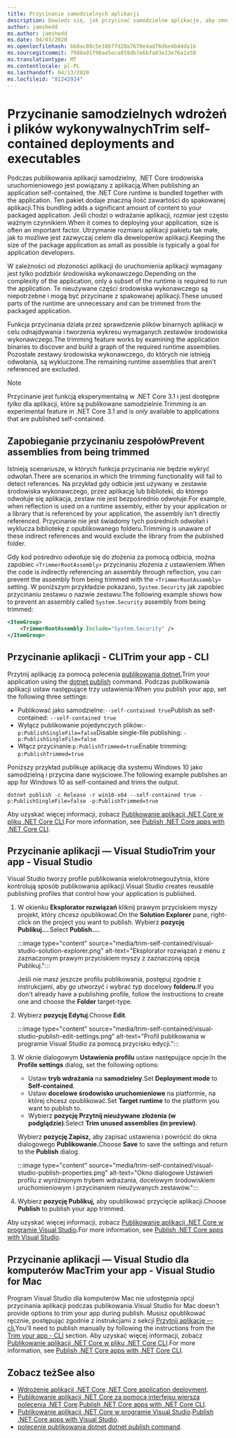 ```yaml
---
title: Przycinanie samodzielnych aplikacji
description: Dowiedz się, jak przycinać samodzielne aplikacje, aby zmniejszyć ich rozmiar. .NET Core pakiety środowiska wykonawczego z aplikacją, która jest publikowana samodzielnie i zazwyczaj zawiera więcej środowiska wykonawczego, a następnie jest konieczne.
author: jamshedd
ms.author: jamshedd
ms.date: 04/03/2020
ms.openlocfilehash: bb8ac88c5e16b7fd20a7670e4ad76dbe4b44da1b
ms.sourcegitcommit: 7980a91f90ae5eca859db7e6bfa03e23e76a1a50
ms.translationtype: MT
ms.contentlocale: pl-PL
ms.lasthandoff: 04/13/2020
ms.locfileid: "81242924"
---
```

# <a name="trim-self-contained-deployments-and-executables"></a><span data-ttu-id="0a5f5-104">Przycinanie samodzielnych wdrożeń i plików wykonywalnych</span><span class="sxs-lookup"><span data-stu-id="0a5f5-104">Trim self-contained deployments and executables</span></span>

<span data-ttu-id="0a5f5-105">Podczas publikowania aplikacji samodzielny, .NET Core środowiska uruchomieniowego jest powiązany z aplikacją.</span><span class="sxs-lookup"><span data-stu-id="0a5f5-105">When publishing an application self-contained, the .NET Core runtime is bundled together with the application.</span></span> <span data-ttu-id="0a5f5-106">Ten pakiet dodaje znaczną ilość zawartości do spakowanej aplikacji.</span><span class="sxs-lookup"><span data-stu-id="0a5f5-106">This bundling adds a significant amount of content to your packaged application.</span></span> <span data-ttu-id="0a5f5-107">Jeśli chodzi o wdrażanie aplikacji, rozmiar jest często ważnym czynnikiem.</span><span class="sxs-lookup"><span data-stu-id="0a5f5-107">When it comes to deploying your application, size is often an important factor.</span></span> <span data-ttu-id="0a5f5-108">Utrzymanie rozmiaru aplikacji pakietu tak małe, jak to możliwe jest zazwyczaj celem dla deweloperów aplikacji.</span><span class="sxs-lookup"><span data-stu-id="0a5f5-108">Keeping the size of the package application as small as possible is typically a goal for application developers.</span></span>

<span data-ttu-id="0a5f5-109">W zależności od złożoności aplikacji do uruchomienia aplikacji wymagany jest tylko podzbiór środowiska wykonawczego.</span><span class="sxs-lookup"><span data-stu-id="0a5f5-109">Depending on the complexity of the application, only a subset of the runtime is required to run the application.</span></span> <span data-ttu-id="0a5f5-110">Te nieużywane części środowiska wykonawczego są niepotrzebne i mogą być przycinane z spakowanej aplikacji.</span><span class="sxs-lookup"><span data-stu-id="0a5f5-110">These unused parts of the runtime are unnecessary and can be trimmed from the packaged application.</span></span>

<span data-ttu-id="0a5f5-111">Funkcja przycinania działa przez sprawdzenie plików binarnych aplikacji w celu odnajdywania i tworzenia wykresu wymaganych zestawów środowiska wykonawczego.</span><span class="sxs-lookup"><span data-stu-id="0a5f5-111">The trimming feature works by examining the application binaries to discover and build a graph of the required runtime assemblies.</span></span> <span data-ttu-id="0a5f5-112">Pozostałe zestawy środowiska wykonawczego, do których nie istnieją odwołania, są wykluczone.</span><span class="sxs-lookup"><span data-stu-id="0a5f5-112">The remaining runtime assemblies that aren't referenced are excluded.</span></span>

> [!NOTE]
> <span data-ttu-id="0a5f5-113">Przycinanie jest funkcją eksperymentalną w .NET Core 3.1 i jest dostępne _tylko_ dla aplikacji, które są publikowane samodzielnie.</span><span class="sxs-lookup"><span data-stu-id="0a5f5-113">Trimming is an experimental feature in .NET Core 3.1 and is _only_ available to applications that are published self-contained.</span></span>

## <a name="prevent-assemblies-from-being-trimmed"></a><span data-ttu-id="0a5f5-114">Zapobieganie przycinaniu zespołów</span><span class="sxs-lookup"><span data-stu-id="0a5f5-114">Prevent assemblies from being trimmed</span></span>

<span data-ttu-id="0a5f5-115">Istnieją scenariusze, w których funkcja przycinania nie będzie wykryć odwołań.</span><span class="sxs-lookup"><span data-stu-id="0a5f5-115">There are scenarios in which the trimming functionality will fail to detect references.</span></span> <span data-ttu-id="0a5f5-116">Na przykład gdy odbicie jest używany w zestawie środowiska wykonawczego, przez aplikację lub biblioteki, do którego odwołuje się aplikacja, zestaw nie jest bezpośrednio odwołuje.</span><span class="sxs-lookup"><span data-stu-id="0a5f5-116">For example, when reflection is used on a runtime assembly, either by your application or a library that is referenced by your application, the assembly isn't directly referenced.</span></span> <span data-ttu-id="0a5f5-117">Przycinanie nie jest świadomy tych pośrednich odwołań i wyklucza bibliotekę z opublikowanego folderu.</span><span class="sxs-lookup"><span data-stu-id="0a5f5-117">Trimming is unaware of these indirect references and would exclude the library from the published folder.</span></span>

<span data-ttu-id="0a5f5-118">Gdy kod pośrednio odwołuje się do złożenia za pomocą odbicia, można zapobiec `<TrimmerRootAssembly>` przycinaniu złożenia z ustawieniem.</span><span class="sxs-lookup"><span data-stu-id="0a5f5-118">When the code is indirectly referencing an assembly through reflection, you can prevent the assembly from being trimmed with the `<TrimmerRootAssembly>` setting.</span></span> <span data-ttu-id="0a5f5-119">W poniższym przykładzie pokazano, `System.Security` jak zapobiec przycinaniu zestawu o nazwie zestawu:</span><span class="sxs-lookup"><span data-stu-id="0a5f5-119">The following example shows how to prevent an assembly called `System.Security` assembly from being trimmed:</span></span>

```xml
<ItemGroup>
    <TrimmerRootAssembly Include="System.Security" />
</ItemGroup>
```

## <a name="trim-your-app---cli"></a><span data-ttu-id="0a5f5-120">Przycinanie aplikacji - CLI</span><span class="sxs-lookup"><span data-stu-id="0a5f5-120">Trim your app - CLI</span></span>

<span data-ttu-id="0a5f5-121">Przytnij aplikację za pomocą polecenia [publikowania dotnet.](../tools/dotnet-publish.md)</span><span class="sxs-lookup"><span data-stu-id="0a5f5-121">Trim your application using the [dotnet publish](../tools/dotnet-publish.md) command.</span></span> <span data-ttu-id="0a5f5-122">Podczas publikowania aplikacji ustaw następujące trzy ustawienia:</span><span class="sxs-lookup"><span data-stu-id="0a5f5-122">When you publish your app, set the following three settings:</span></span>

- <span data-ttu-id="0a5f5-123">Publikować jako samodzielne:`--self-contained true`</span><span class="sxs-lookup"><span data-stu-id="0a5f5-123">Publish as self-contained: `--self-contained true`</span></span>
- <span data-ttu-id="0a5f5-124">Wyłącz publikowanie pojedynczych plików:`-p:PublishSingleFile=false`</span><span class="sxs-lookup"><span data-stu-id="0a5f5-124">Disable single-file publishing: `-p:PublishSingleFile=false`</span></span>
- <span data-ttu-id="0a5f5-125">Włącz przycinanie:`p:PublishTrimmed=true`</span><span class="sxs-lookup"><span data-stu-id="0a5f5-125">Enable trimming: `p:PublishTrimmed=true`</span></span>

<span data-ttu-id="0a5f5-126">Poniższy przykład publikuje aplikację dla systemu Windows 10 jako samodzielną i przycina dane wyjściowe.</span><span class="sxs-lookup"><span data-stu-id="0a5f5-126">The following example publishes an app for Windows 10 as self-contained and trims the output.</span></span>

```dotnetcli
dotnet publish -c Release -r win10-x64 --self-contained true -p:PublishSingleFile=false -p:PublishTrimmed=true
```

<span data-ttu-id="0a5f5-127">Aby uzyskać więcej informacji, zobacz [Publikowanie aplikacji .NET Core w pliku .NET Core CLI](deploy-with-cli.md).</span><span class="sxs-lookup"><span data-stu-id="0a5f5-127">For more information, see [Publish .NET Core apps with .NET Core CLI](deploy-with-cli.md).</span></span>

## <a name="trim-your-app---visual-studio"></a><span data-ttu-id="0a5f5-128">Przycinanie aplikacji — Visual Studio</span><span class="sxs-lookup"><span data-stu-id="0a5f5-128">Trim your app - Visual Studio</span></span>

<span data-ttu-id="0a5f5-129">Visual Studio tworzy profile publikowania wielokrotnegoużytnia, które kontrolują sposób publikowania aplikacji.</span><span class="sxs-lookup"><span data-stu-id="0a5f5-129">Visual Studio creates reusable publishing profiles that control how your application is published.</span></span>

01. <span data-ttu-id="0a5f5-130">W okienku **Eksplorator rozwiązań** kliknij prawym przyciskiem myszy projekt, który chcesz opublikować.</span><span class="sxs-lookup"><span data-stu-id="0a5f5-130">On the **Solution Explorer** pane, right-click on the project you want to publish.</span></span> <span data-ttu-id="0a5f5-131">Wybierz **pozycję Publikuj...**.</span><span class="sxs-lookup"><span data-stu-id="0a5f5-131">Select **Publish...**.</span></span>

    :::image type="content" source="media/trim-self-contained/visual-studio-solution-explorer.png" alt-text="Eksplorator rozwiązań z menu z zaznaczonym prawym przyciskiem myszy z zaznaczoną opcją Publikuj.":::

    <span data-ttu-id="0a5f5-133">Jeśli nie masz jeszcze profilu publikowania, postępuj zgodnie z instrukcjami, aby go utworzyć i wybrać typ docelowy **folderu.**</span><span class="sxs-lookup"><span data-stu-id="0a5f5-133">If you don't already have a publishing profile, follow the instructions to create one and choose the **Folder** target-type.</span></span>

01. <span data-ttu-id="0a5f5-134">Wybierz **pozycję Edytuj**.</span><span class="sxs-lookup"><span data-stu-id="0a5f5-134">Choose **Edit**.</span></span>

    :::image type="content" source="media/trim-self-contained/visual-studio-publish-edit-settings.png" alt-text="Profil publikowania w programie Visual Studio za pomocą przycisku edycji.":::

01. <span data-ttu-id="0a5f5-136">W oknie dialogowym **Ustawienia profilu** ustaw następujące opcje:</span><span class="sxs-lookup"><span data-stu-id="0a5f5-136">In the **Profile settings** dialog, set the following options:</span></span>

    - <span data-ttu-id="0a5f5-137">Ustaw **tryb wdrażania** na **samodzielny**.</span><span class="sxs-lookup"><span data-stu-id="0a5f5-137">Set **Deployment mode** to **Self-contained**.</span></span>
    - <span data-ttu-id="0a5f5-138">Ustaw **docelowe środowisko uruchomieniowe** na platformie, na której chcesz opublikować.</span><span class="sxs-lookup"><span data-stu-id="0a5f5-138">Set **Target runtime** to the platform you want to publish to.</span></span>
    - <span data-ttu-id="0a5f5-139">Wybierz **pozycję Przytnij nieużywane złożenia (w podglądzie)**.</span><span class="sxs-lookup"><span data-stu-id="0a5f5-139">Select **Trim unused assemblies (in preview)**.</span></span>

    <span data-ttu-id="0a5f5-140">Wybierz **pozycję Zapisz,** aby zapisać ustawienia i powrócić do okna dialogowego **Publikowanie.**</span><span class="sxs-lookup"><span data-stu-id="0a5f5-140">Choose **Save** to save the settings and return to the **Publish** dialog.</span></span>

    :::image type="content" source="media/trim-self-contained/visual-studio-publish-properties.png" alt-text="Okno dialogowe Ustawień profilu z wyróżnionym trybem wdrażania, docelowym środowiskiem uruchomieniowym i przycinaniem nieużywanych zestawów.":::

01. <span data-ttu-id="0a5f5-142">Wybierz **pozycję Publikuj,** aby opublikować przycięcie aplikacji.</span><span class="sxs-lookup"><span data-stu-id="0a5f5-142">Choose **Publish** to publish your app trimmed.</span></span>

<span data-ttu-id="0a5f5-143">Aby uzyskać więcej informacji, zobacz [Publikowanie aplikacji .NET Core w programie Visual Studio](deploy-with-vs.md).</span><span class="sxs-lookup"><span data-stu-id="0a5f5-143">For more information, see [Publish .NET Core apps with Visual Studio](deploy-with-vs.md).</span></span>

## <a name="trim-your-app---visual-studio-for-mac"></a><span data-ttu-id="0a5f5-144">Przycinanie aplikacji — Visual Studio dla komputerów Mac</span><span class="sxs-lookup"><span data-stu-id="0a5f5-144">Trim your app - Visual Studio for Mac</span></span>

<span data-ttu-id="0a5f5-145">Program Visual Studio dla komputerów Mac nie udostępnia opcji przycinania aplikacji podczas publikowania.</span><span class="sxs-lookup"><span data-stu-id="0a5f5-145">Visual Studio for Mac doesn't provide options to trim your app during publish.</span></span> <span data-ttu-id="0a5f5-146">Musisz opublikować ręcznie, postępując zgodnie z instrukcjami z sekcji [Przytnij aplikację — cli.](#trim-your-app---cli)</span><span class="sxs-lookup"><span data-stu-id="0a5f5-146">You'll need to publish manually by following the instructions from the [Trim your app - CLI](#trim-your-app---cli) section.</span></span> <span data-ttu-id="0a5f5-147">Aby uzyskać więcej informacji, zobacz [Publikowanie aplikacji .NET Core w pliku .NET Core CLI](deploy-with-cli.md).</span><span class="sxs-lookup"><span data-stu-id="0a5f5-147">For more information, see [Publish .NET Core apps with .NET Core CLI](deploy-with-cli.md).</span></span>

## <a name="see-also"></a><span data-ttu-id="0a5f5-148">Zobacz też</span><span class="sxs-lookup"><span data-stu-id="0a5f5-148">See also</span></span>

- <span data-ttu-id="0a5f5-149">[Wdrożenie aplikacji .NET Core](index.md).</span><span class="sxs-lookup"><span data-stu-id="0a5f5-149">[.NET Core application deployment](index.md).</span></span>
- <span data-ttu-id="0a5f5-150">[Publikowanie aplikacji .NET Core za pomocą interfejsu wiersza polecenia .NET Core](deploy-with-cli.md).</span><span class="sxs-lookup"><span data-stu-id="0a5f5-150">[Publish .NET Core apps with .NET Core CLI](deploy-with-cli.md).</span></span>
- <span data-ttu-id="0a5f5-151">[Publikowanie aplikacji .NET Core w programie Visual Studio](deploy-with-vs.md).</span><span class="sxs-lookup"><span data-stu-id="0a5f5-151">[Publish .NET Core apps with Visual Studio](deploy-with-vs.md).</span></span>
- <span data-ttu-id="0a5f5-152">[polecenie publikowania dotnet](../tools/dotnet-publish.md).</span><span class="sxs-lookup"><span data-stu-id="0a5f5-152">[dotnet publish command](../tools/dotnet-publish.md).</span></span>
